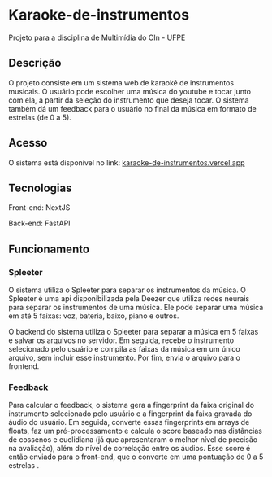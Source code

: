 # Karaoke-de-instrumentos

Projeto para a disciplina de Multimídia do CIn - UFPE

## Descrição

O projeto consiste em um sistema web de karaokê de instrumentos musicais. O usuário pode escolher uma música do youtube e tocar junto com ela, a partir da seleção do instrumento que deseja tocar. O sistema também dá um feedback para o usuário no final da música em formato de estrelas (de 0 a 5).

## Acesso

O sistema está disponível no link: [karaoke-de-instrumentos.vercel.app](https://karaoke-de-instrumentos.vercel.app/)

## Tecnologias

Front-end: NextJS

Back-end: FastAPI

## Funcionamento

### Spleeter

O sistema utiliza o Spleeter para separar os instrumentos da música. O Spleeter é uma api disponibilizada pela Deezer que utiliza redes neurais para separar os instrumentos de uma música. Ele pode separar uma música em até 5 faixas: voz, bateria, baixo, piano e outros.

O backend do sistema utiliza o Spleeter para separar a música em 5 faixas e salvar os arquivos no servidor. Em seguida, recebe o instrumento selecionado pelo usuário e compila as faixas da música em um único arquivo, sem incluir esse instrumento. Por fim, envia o arquivo para o frontend.

### Feedback

Para calcular o feedback, o sistema gera a fingerprint da faixa original do instrumento selecionado pelo usuário e a fingerprint da faixa gravada do áudio do usuário. Em seguida, converte essas fingerprints em arrays de floats, faz um pré-processamento e calcula o score baseado nas distâncias de cossenos e euclidiana (já que apresentaram o melhor nível de precisão na avaliação), além do nível de correlação entre os áudios. Esse score é então enviado para o front-end, que o converte em uma pontuação de 0 a 5 estrelas .
